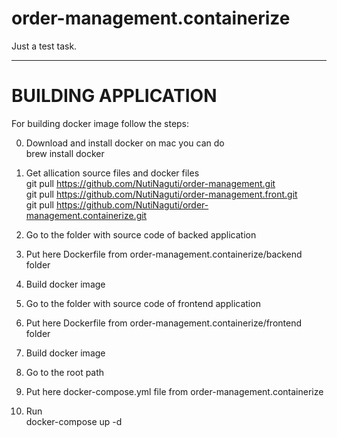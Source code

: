 # order-management.containerize
Just a test task.
***

# BUILDING APPLICATION
For building docker image follow the steps:

0. Download and install docker 
on mac you can do  
  brew install docker

1. Get allication source files and docker files  
    git pull https://github.com/NutiNaguti/order-management.git  
    git pull https://github.com/NutiNaguti/order-management.front.git  
    git pull https://github.com/NutiNaguti/order-management.containerize.git  
2. Go to the folder with source code of backed application
3. Put here Dockerfile from order-management.containerize/backend folder
4. Build docker image
5. Go to the folder with source code of frontend application
6. Put here Dockerfile from order-management.containerize/frontend folder
7. Build docker image
8. Go to the root path
9. Put here docker-compose.yml file from order-management.containerize
10. Run  
    docker-compose up -d
